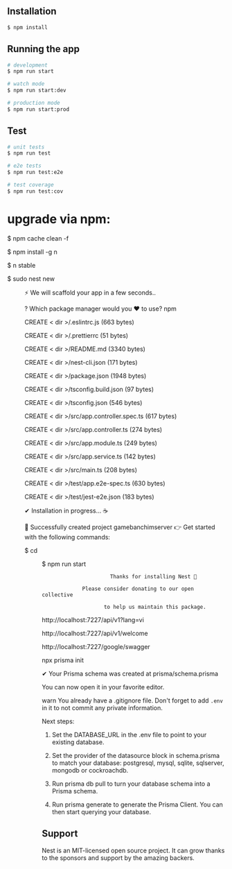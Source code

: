 ## Installation

```bash
$ npm install
```

## Running the app

```bash
# development
$ npm run start

# watch mode
$ npm run start:dev

# production mode
$ npm run start:prod
```

## Test

```bash
# unit tests
$ npm run test

# e2e tests
$ npm run test:e2e

# test coverage
$ npm run test:cov
```

# upgrade via npm:

$ npm cache clean -f

$ npm install -g n

$ n stable


$ sudo nest new <dir> 

⚡  We will scaffold your app in a few seconds..

? Which package manager would you ❤️  to use? npm

CREATE < dir >/.eslintrc.js (663 bytes)

CREATE < dir >/.prettierrc (51 bytes)

CREATE < dir >/README.md (3340 bytes)

CREATE < dir >/nest-cli.json (171 bytes)

CREATE < dir >/package.json (1948 bytes)

CREATE < dir >/tsconfig.build.json (97 bytes)

CREATE < dir >/tsconfig.json (546 bytes)

CREATE < dir >/src/app.controller.spec.ts (617 bytes)

CREATE < dir >/src/app.controller.ts (274 bytes)

CREATE < dir >/src/app.module.ts (249 bytes)

CREATE < dir >/src/app.service.ts (142 bytes)

CREATE < dir >/src/main.ts (208 bytes)

CREATE < dir >/test/app.e2e-spec.ts (630 bytes)

CREATE < dir >/test/jest-e2e.json (183 bytes)

✔ Installation in progress... ☕

🚀  Successfully created project gamebanchimserver
👉  Get started with the following commands:

$ cd <dir>
$ npm run start

                                         
                          Thanks for installing Nest 🙏

                 Please consider donating to our open collective

                        to help us maintain this package.
                                         

http://localhost:7227/api/v1?lang=vi

http://localhost:7227/api/v1/welcome

http://localhost:7227/google/swagger

npx prisma init 

✔ Your Prisma schema was created at prisma/schema.prisma

  You can now open it in your favorite editor.

warn You already have a .gitignore file. Don't forget to add `.env` in it to not commit any private information.

Next steps:

1. Set the DATABASE_URL in the .env file to point to your existing database. 

2. Set the provider of the datasource block in schema.prisma to match your database: postgresql, mysql, sqlite, sqlserver, mongodb or cockroachdb.

3. Run prisma db pull to turn your database schema into a Prisma schema.

4. Run prisma generate to generate the Prisma Client. You can then start querying your database.

## Support

Nest is an MIT-licensed open source project. It can grow thanks to the sponsors and support by the amazing backers. 

